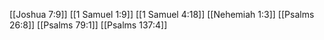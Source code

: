 [[Joshua 7:9]]
[[1 Samuel 1:9]]
[[1 Samuel 4:18]]
[[Nehemiah 1:3]]
[[Psalms 26:8]]
[[Psalms 79:1]]
[[Psalms 137:4]]
